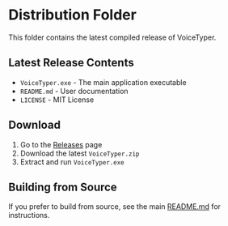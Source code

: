 # Distribution Folder

This folder contains the latest compiled release of VoiceTyper.

## Latest Release Contents

- `VoiceTyper.exe` - The main application executable
- `README.md` - User documentation
- `LICENSE` - MIT License

## Download

1. Go to the [Releases](https://github.com/palmasop/VoiceTyper/releases) page
2. Download the latest `VoiceTyper.zip`
3. Extract and run `VoiceTyper.exe`

## Building from Source

If you prefer to build from source, see the main [README.md](../README.md) for instructions.
